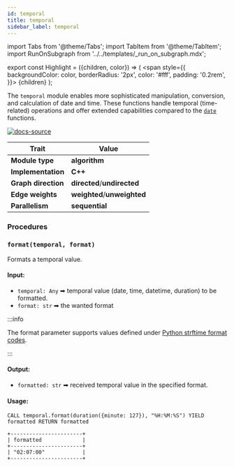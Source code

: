 ```yaml
---
id: temporal
title: temporal
sidebar_label: temporal
---
```


import Tabs from '@theme/Tabs';
import TabItem from '@theme/TabItem';
import RunOnSubgraph from '../../templates/_run_on_subgraph.mdx';

export const Highlight = ({children, color}) => (
<span
style={{
  backgroundColor: color,
  borderRadius: '2px',
  color: '#fff',
  padding: '0.2rem',
}}>
{children}
</span>
);

The `temporal` module enables more sophisticated manipulation, conversion, and calculation of date and time. These functions handle temporal (time-related) operations and offer extended capabilities compared to the [`date`](date) functions.

[![docs-source](https://img.shields.io/badge/source-temporal-FB6E00?logo=github&style=for-the-badge)](https://github.com/memgraph/mage/tree/main/python/date.py)

| Trait               | Value                                                 |
| ------------------- | ----------------------------------------------------- |
| **Module type**     | <Highlight color="#FB6E00">**algorithm**</Highlight>  |
| **Implementation**  | <Highlight color="#FB6E00">**C++**</Highlight>        |
| **Graph direction** | <Highlight color="#FB6E00">**directed**</Highlight>/<Highlight color="#FB6E00">**undirected**</Highlight> |
| **Edge weights**    | <Highlight color="#FB6E00">**weighted**</Highlight>/<Highlight color="#FB6E00">**unweighted**</Highlight> |
| **Parallelism**     | <Highlight color="#FB6E00">**sequential**</Highlight> |

### Procedures

### `format(temporal, format)`

Formats a temporal value.

#### Input:

- `temporal: Any` ➡ temporal value (date, time, datetime, duration) to be formatted.
- `format: str` ➡ the wanted format

:::info

The format parameter supports values defined under [Python strftime format codes](https://docs.python.org/3/library/datetime.html#strftime-and-strptime-format-codes).

:::

#### Output:

- `formatted: str` ➡ received temporal value in the specified format.

#### Usage:

```cypher
CALL temporal.format(duration({minute: 127}), "%H:%M:%S") YIELD formatted RETURN formatted
```

```plaintext
+-----------------------+
| formatted             |
+-----------------------+
| "02:07:00"            |
+-----------------------+
```
